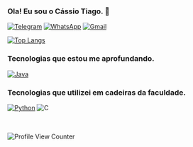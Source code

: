 ### Ola! Eu sou o Cássio Tiago. 👋

[![Telegram](https://img.shields.io/badge/Telegram-2CA5E0?style=for-the-badge&logo=telegram&logoColor=white)](https://t.me/cassiotiago)
[![WhatsApp](https://img.shields.io/badge/WhatsApp-25D366?style=for-the-badge&logo=whatsapp&logoColor=white)](https://api.whatsapp.com/send/?phone=5585987038928&text&type=phone_number&app_absent=0)
[![Gmail](https://img.shields.io/badge/Gmail-D14836?style=for-the-badge&logo=gmail&logoColor=white)](mailto:tiagoholanda2002@edu.unifor.br)



[![Top Langs](https://github-readme-stats.vercel.app/api/top-langs/?username=slnntk&layout=compact&theme=synthwave&locale=pt-br)](https://github.com/slnntk/github-readme-stats)


### Tecnologias que estou me aprofundando.

[![Java](https://img.shields.io/badge/Java-ED8B00?style=for-the-badge&logo=openjdk&logoColor=white)](https://github.com/slnntk/Java)

### Tecnologias que utilizei em cadeiras da faculdade.
[![Python](https://img.shields.io/badge/Python-14354C?style=for-the-badge&logo=python&logoColor=white)](https://github.com/slnntk/PythonAntigos)
![C](https://img.shields.io/badge/C-00599C?style=for-the-badge&logo=c&logoColor=white)



ㅤ

![Profile View Counter](https://komarev.com/ghpvc/?username=slnntk)
